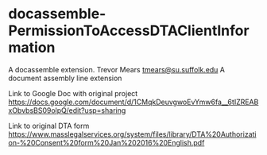 # docassemble-PermissionToAccessDTAClientInformation
A docassemble extension.
Trevor Mears tmears@su.suffolk.edu
A document assembly line extension

Link to Google Doc with original project
https://docs.google.com/document/d/1CMqkDeuvgwoEvYmw6fa__6tIZREABxObvbsBS09olpQ/edit?usp=sharing

Link to original DTA form
https://www.masslegalservices.org/system/files/library/DTA%20Authorization-%20Consent%20form%20Jan%202016%20English.pdf

